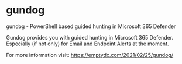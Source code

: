 # gundog
gundog - PowerShell based guided hunting in Microsoft 365 Defender

Gundog provides you with guided hunting in Microsoft 365 Defender. Especially (if not only) for Email and 
Endpoint Alerts at the moment.

For more information visit: https://emptydc.com/2021/02/25/gundog/
